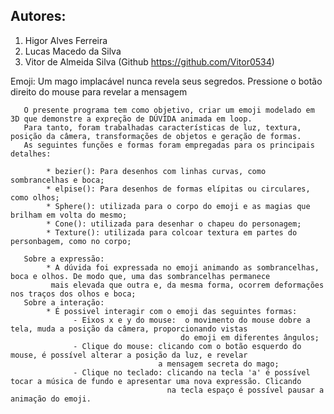 ## Autores:
1. Higor Alves Ferreira     
2. Lucas Macedo da Silva    
3. Vitor de Almeida Silva  (Github https://github.com/Vitor0534)
 
Emoji: Um mago implacável nunca revela seus segredos. Pressione o botão direito do mouse para revelar a mensagem

       O presente programa tem como objetivo, criar um emoji modelado em 3D que demonstre a expreção de DÚVIDA animada em loop. 
       Para tanto, foram trabalhadas características de luz, textura, posição da câmera, transformações de objetos e geração de formas. 
       As seguintes funções e formas foram empregadas para os principais detalhes:
       
            * bezier(): Para desenhos com linhas curvas, como sombrancelhas e boca;
            * elpise(): Para desenhos de formas elípitas ou circulares, como olhos;
            * Sphere(): utilizada para o corpo do emoji e as magias que brilham em volta do mesmo;
            * Cone(): utilizada para desenhar o chapeu do personagem;
            * Texture(): utilizada para colcoar textura em partes do personbagem, como no corpo;
       
       Sobre a expressão:
            * A dúvida foi expressada no emoji animando as sombrancelhas, boca e olhos. De modo que, uma das sombrancelhas permanece
             mais elevada que outra e, da mesma forma, ocorrem deformações nos traços dos olhos e boca;
       Sobre a interação:
            * É possivel interagir com o emoji das seguintes formas:
                  - Eixos x e y do mouse:  o movimento do mouse dobre a tela, muda a posição da câmera, proporcionando vistas
                                          do emoji em diferentes ângulos;
                  - Clique do mouse: clicando com o botão esquerdo do mouse, é possível alterar a posição da luz, e revelar
                                     a mensagem secreta do mago;
                  - Clique no teclado: clicando na tecla 'a' é possível tocar a música de fundo e apresentar uma nova expressão. Clicando
                                       na tecla espaço é possível pausar a animação do emoji.
